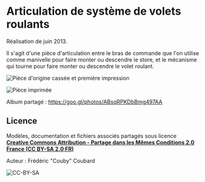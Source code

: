 # Articulation de système de volets roulants

Réalisation de juin 2013.

Il s'agit d'une pièce d'articulation entre le bras de commande que l'on utilise comme manivelle pour faire monter ou descendre le store, et le mécanisme qui tourne pour faire monter ou descendre le volet roulant.

![Pièce d'origine cassée et première impression](https://lh3.googleusercontent.com/W8iRLqLP8p6CeD0MEyqwnLOh8CXRP80GIXRzC-k1M7ZLMXHK4ynqt0rsQpX0LJL0M3Ys4iZ6avfGqGWSnzLdgf2Folg3n1MekQiQSEPod5V1839swvPQxkT1xm_1_UdR9OJi4K4aWqhSr9Ul_DeVHjUFnhui2aMWNbI3BrO-NEUKLJJdIY0kUtoEFqMRp90pvkfpixaUfVHwoGiAuP4DOAmAMBTCCNL50mkG0GAGXL9dH1VJFOo2wv1nFH9Oho42qBoVDoT19LfXxI78jRkaSkudc-cN9naG6rAgGvJJVaULlLzfgtBC2hEXkeIvwSMnIz3qh72AjL4k-uIipFnrTEKuQpMvnMDpRgTst5DwFnIxIo88fu2JVnRVY_bWirDBygOoX9vNsQcu_famvHbe6AQ44UdcojngJQmetLSLwNyYHqp6KARgRymmI2If1nl43bKUEy-RGPeXOXN0hl3C4lesM0IuZ74nAzPqHw9eStg_Ybsem2JR5QkyK-HRL2V_dRXM5bZqSP0GmUbEwv-MldCBH9eYGGfVS8fSqr44kS2EIygyVVpS1_h1lxFzx1KPT08faHrGIj5S8bO0um2U5H65UPVklnub8YIVVwB7iXqFKgT8D9caAx3mNCdMfNDOPsrqpXY_ZtLF5qiBfJUQkNn-T8GMhf6s4fiht7U_Yw=w931-h698-no)

![Pièce imprimée](https://lh3.googleusercontent.com/NQm3d_wF6xerd_T-1w_TzacXhcWZBV3zjVr_9ojVXVzok6CFoWcB9pusCnW0zxnMdetJZFOMrXGu40iexq71BOT-UJgiSZMUCa5kqDWWcU-P5I0Yraaf7ri1wwfNsXtSzejuLd4fn83ItoCOzJ_bMmVLpmbk4Kw98TRmgfuaCrzc6S-oRGsVF4EtnEyiVcpH94Cl-XvP1GLsmkVyYLfLOhJpwNk_u8yHlsuoiRwBEAzNkX8DPLEe5XVMvXR6cHRZ3XNF3Kd15QxVo9qyAU5j3svvXZxeGafJi87e2iNlrYqw6d8NutdbABXDoqhgBYmIRHwwN3NoOqqgFMte8fcu_LFPSzS33IpPqmWKDejg4i82uYfFqzrbKw5eKykMidLXJKKeOZrRyk5GNcP9fdV76tCCgYo6K1dWpVLCieKSIG7hNn6BJSJ-r_aiTr4Veb9srElDNGbIAkUH3ovYOeQPSBAACgr-d4LtKJwmR9ULedSRnwoQPsk7djsQ1DpE9vzNpu7kVfcs-SlhI73F0fjLlZFUDeSmWw4lSXtCHnla0eE11DCFmGmUig7fgra9IUgMiEmpitPgNdvJbLWXrNxTZiIRayYBn-2-AeFPDbNI7nJ6AMYtkHKfdCPTXYc78dwJP-kOshSatbFop3O2hf4nqy6Xe0O-m33_rul9JVOCEQ=w680-h698-no)

Album partagé : https://goo.gl/photos/ABsqRPKDbBmg497AA

## Licence

Modèles, documentation et fichiers associés partagés sous licence [**Creative Commons Attribution - Partage dans les Mêmes Conditions 2.0 France (CC BY-SA 2.0 FR)**](https://creativecommons.org/licenses/by-sa/2.0/fr)

Auteur : Frédéric "Couby" Coubard

![CC-BY-SA](https://i.creativecommons.org/l/by-sa/2.0/nl/88x31.png)

